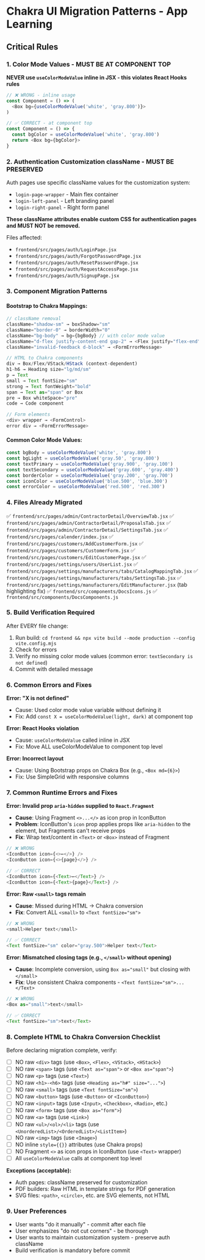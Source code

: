 # Chakra UI Migration Patterns - App Learning

## Critical Rules

### 1. Color Mode Values - MUST BE AT COMPONENT TOP
**NEVER use `useColorModeValue` inline in JSX - this violates React Hooks rules**

```javascript
// ❌ WRONG - inline usage
const Component = () => (
  <Box bg={useColorModeValue('white', 'gray.800')}>
)

// ✅ CORRECT - at component top
const Component = () => {
  const bgColor = useColorModeValue('white', 'gray.800')
  return <Box bg={bgColor}>
}
```

### 2. Authentication Customization className - MUST BE PRESERVED
Auth pages use specific className values for the customization system:
- `login-page-wrapper` - Main flex container
- `login-left-panel` - Left branding panel
- `login-right-panel` - Right form panel

**These className attributes enable custom CSS for authentication pages and MUST NOT be removed.**

Files affected:
- `frontend/src/pages/auth/LoginPage.jsx`
- `frontend/src/pages/auth/ForgotPasswordPage.jsx`
- `frontend/src/pages/auth/ResetPasswordPage.jsx`
- `frontend/src/pages/auth/RequestAccessPage.jsx`
- `frontend/src/pages/auth/SignupPage.jsx`

### 3. Component Migration Patterns

#### Bootstrap to Chakra Mappings:
```javascript
// className removal
className="shadow-sm" → boxShadow="sm"
className="border-0" → borderWidth="0"
className="bg-body" → bg={bgBody} // with color mode value
className="d-flex justify-content-end gap-2" → <Flex justify="flex-end" gap={2}>
className="invalid-feedback d-block" → <FormErrorMessage>

// HTML to Chakra components
div → Box/Flex/VStack/HStack (context-dependent)
h1-h6 → Heading size="lg/md/sm"
p → Text
small → Text fontSize="sm"
strong → Text fontWeight="bold"
span → Text as="span" or Box
pre → Box whiteSpace="pre"
code → Code component

// Form elements
<div> wrapper → <FormControl>
error div → <FormErrorMessage>
```

#### Common Color Mode Values:
```javascript
const bgBody = useColorModeValue('white', 'gray.800')
const bgLight = useColorModeValue('gray.50', 'gray.800')
const textPrimary = useColorModeValue('gray.900', 'gray.100')
const textSecondary = useColorModeValue('gray.600', 'gray.400')
const borderColor = useColorModeValue('gray.200', 'gray.700')
const iconColor = useColorModeValue('blue.500', 'blue.300')
const errorColor = useColorModeValue('red.500', 'red.300')
```

### 4. Files Already Migrated
✅ `frontend/src/pages/admin/ContractorDetail/OverviewTab.jsx`
✅ `frontend/src/pages/admin/ContractorDetail/ProposalsTab.jsx`
✅ `frontend/src/pages/admin/ContractorDetail/SettingsTab.jsx`
✅ `frontend/src/pages/calender/index.jsx`
✅ `frontend/src/pages/customers/AddCustomerForm.jsx`
✅ `frontend/src/pages/customers/CustomerForm.jsx`
✅ `frontend/src/pages/customers/EditCustomerPage.jsx`
✅ `frontend/src/pages/settings/users/UserList.jsx`
✅ `frontend/src/pages/settings/manufacturers/tabs/CatalogMappingTab.jsx`
✅ `frontend/src/pages/settings/manufacturers/tabs/SettingsTab.jsx`
✅ `frontend/src/pages/settings/manufacturers/EditManufacturer.jsx` (tab highlighting fix)
✅ `frontend/src/components/DocsIcons.js`
✅ `frontend/src/components/DocsComponents.js`

### 5. Build Verification Required
After EVERY file change:
1. Run build: `cd frontend && npx vite build --mode production --config vite.config.mjs`
2. Check for errors
3. Verify no missing color mode values (common error: `textSecondary is not defined`)
4. Commit with detailed message

### 6. Common Errors and Fixes

**Error: "X is not defined"**
- Cause: Used color mode value variable without defining it
- Fix: Add `const X = useColorModeValue(light, dark)` at component top

**Error: React Hooks violation**
- Cause: `useColorModeValue` called inline in JSX
- Fix: Move ALL useColorModeValue to component top level

**Error: Incorrect layout**
- Cause: Using Bootstrap props on Chakra Box (e.g., `<Box md={6}>`)
- Fix: Use SimpleGrid with responsive columns

### 7. Common Runtime Errors and Fixes

**Error: Invalid prop `aria-hidden` supplied to `React.Fragment`**
- **Cause**: Using Fragment `<>...</>` as icon prop in IconButton
- **Problem**: IconButton's `icon` prop applies props like `aria-hidden` to the element, but Fragments can't receive props
- **Fix**: Wrap text/content in `<Text>` or `<Box>` instead of Fragment
```javascript
// ❌ WRONG
<IconButton icon={<>←</>} />
<IconButton icon={<>{page}</>} />

// ✅ CORRECT
<IconButton icon={<Text>←</Text>} />
<IconButton icon={<Text>{page}</Text>} />
```

**Error: Raw `<small>` tags remain**
- **Cause**: Missed during HTML → Chakra conversion
- **Fix**: Convert ALL `<small>` to `<Text fontSize="sm">`
```javascript
// ❌ WRONG
<small>Helper text</small>

// ✅ CORRECT
<Text fontSize="sm" color="gray.500">Helper text</Text>
```

**Error: Mismatched closing tags (e.g., `</small>` without opening)**
- **Cause**: Incomplete conversion, using `Box as="small"` but closing with `</small>`
- **Fix**: Use consistent Chakra components - `<Text fontSize="sm">...</Text>`
```javascript
// ❌ WRONG
<Box as="small">text</small>

// ✅ CORRECT
<Text fontSize="sm">text</Text>
```

### 8. Complete HTML to Chakra Conversion Checklist

Before declaring migration complete, verify:
- [ ] NO raw `<div>` tags (use `<Box>`, `<Flex>`, `<VStack>`, `<HStack>`)
- [ ] NO raw `<span>` tags (use `<Text as="span">` or `<Box as="span">`)
- [ ] NO raw `<p>` tags (use `<Text>`)
- [ ] NO raw `<h1>-<h6>` tags (use `<Heading as="h#" size="...">`)
- [ ] NO raw `<small>` tags (use `<Text fontSize="sm">`)
- [ ] NO raw `<button>` tags (use `<Button>` or `<IconButton>`)
- [ ] NO raw `<input>` tags (use `<Input>`, `<Checkbox>`, `<Radio>`, etc.)
- [ ] NO raw `<form>` tags (use `<Box as="form">`)
- [ ] NO raw `<a>` tags (use `<Link>`)
- [ ] NO raw `<ul>/<ol>/<li>` tags (use `<UnorderedList>/<OrderedList>/<ListItem>`)
- [ ] NO raw `<img>` tags (use `<Image>`)
- [ ] NO inline `style={{}}` attributes (use Chakra props)
- [ ] NO Fragment `<>` as icon props in IconButton (use `<Text>` wrapper)
- [ ] All `useColorModeValue` calls at component top level

**Exceptions (acceptable):**
- Auth pages: className preserved for customization
- PDF builders: Raw HTML in template strings for PDF generation
- SVG files: `<path>`, `<circle>`, etc. are SVG elements, not HTML

### 9. User Preferences
- User wants "do it manually" - commit after each file
- User emphasizes "do not cut corners" - be thorough
- User wants to maintain customization system - preserve auth className
- Build verification is mandatory before commit
